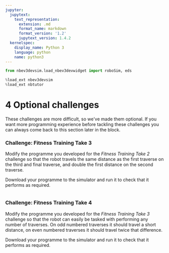 ```yaml
---
jupyter:
  jupytext:
    text_representation:
      extension: .md
      format_name: markdown
      format_version: '1.2'
      jupytext_version: 1.4.2
  kernelspec:
    display_name: Python 3
    language: python
    name: python3
---
```


```python
from nbev3devsim.load_nbev3devwidget import roboSim, eds

%load_ext nbev3devsim
%load_ext nbtutor
```

# 4 Optional challenges


These challenges are more difficult, so we've made them optional. If you want more programming experience before tackling these challenges you can always come back to this section later in the block.


### Challenge: Fitness Training Take 3

Modify the programme you developed for the *Fitness Training Take 2* challenge so that the robot travels the same distance as the first traverse on the third and final traverse, and double the first distance on the second traverse.

Download your programme to the simulator and run it to check that it performs as required.

```python

```

### Challenge: Fitness Training Take 4

Modify the programme you developed for the *Fitness Training Take 3* challenge so that the robot can easily be tasked with performing any number of traverses. On odd numbered traverses it should travel a short distance, on even numbered traverses it should travel twice that difference.

Download your programme to the simulator and run it to check that it performs as required.

```python

```
